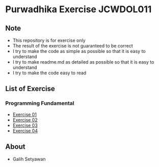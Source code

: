 # Purwadhika Exercise JCWDOL011

## Note
- This repository is for exercise only
- The result of the exercise is not guaranteed to be correct
- I try to make the code as simple as possible so that it is easy to understand
- I try to make readme.md as detailed as possible so that it is easy to understand
- I try to make the code easy to read

## List of Exercise
### Programming Fundamental
- [Exercise 01](./01)
- [Exercise 02](./02)
- [Exercise 03](./03)
- [Exercise 04](./04)

## About
- Galih Setyawan